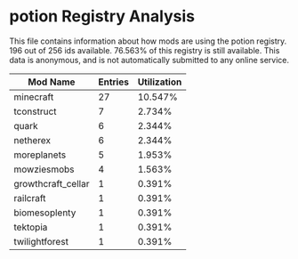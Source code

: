 # potion Registry Analysis

This file contains information about how mods are using the potion registry. 196
out of 256 ids available. 76.563% of this registry is still available. This data
is anonymous, and is not automatically submitted to any online service.


| Mod Name           | Entries | Utilization |
|--------------------|---------|-------------|
| minecraft          | 27      | 10.547%     |
| tconstruct         | 7       | 2.734%      |
| quark              | 6       | 2.344%      |
| netherex           | 6       | 2.344%      |
| moreplanets        | 5       | 1.953%      |
| mowziesmobs        | 4       | 1.563%      |
| growthcraft_cellar | 1       | 0.391%      |
| railcraft          | 1       | 0.391%      |
| biomesoplenty      | 1       | 0.391%      |
| tektopia           | 1       | 0.391%      |
| twilightforest     | 1       | 0.391%      |
